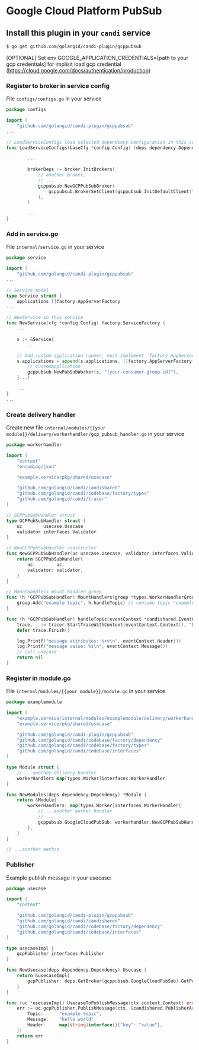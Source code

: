 # Google Cloud Platform PubSub

## Install this plugin in your `candi` service

```sh
$ go get github.com/golangid/candi-plugin/gcppubsub
```

[OPTIONAL] Set env GOOGLE_APPLICATION_CREDENTIALS=[path to your gcp credentials] for implisit load gcp credential (https://cloud.google.com/docs/authentication/production)

### Register to broker in service config

File `configs/configs.go` in your service

```go
package configs

import (
    "github.com/golangid/candi-plugin/gcppubsub"
...

// LoadServiceConfigs load selected dependency configuration in this service
func LoadServiceConfigs(baseCfg *config.Config) (deps dependency.Dependency) {
	
		...

		brokerDeps := broker.InitBrokers(
			// another broker,
			// ...
			gcppubsub.NewGCPPubSubBroker(
				gcppubsub.BrokerSetClient(gcppubsub.InitDefaultClient("[your gcp project id]", "[your credentials path]")),
			),
		)

		... 
}
```

### Add in service.go

File `internal/service.go` in your service

```go
package service

import (
    "github.com/golangid/candi-plugin/gcppubsub"
...

// Service model
type Service struct {
	applications []factory.AppServerFactory
...

// NewService in this service
func NewService(cfg *config.Config) factory.ServiceFactory {
	...

	s := &Service{
        ...

    // Add custom application runner, must implement `factory.AppServerFactory` methods
	s.applications = append(s.applications, []factory.AppServerFactory{
		// customApplication
		gcppubsub.NewPubSubWorker(s, "[your-consumer-group-id]"),
	}...)

    ...
}
...
```

### Create delivery handler

Create new file `internal/modules/{{your module}}/delivery/workerhandler/gcp_pubsub_handler.go` in your service

```go
package workerhandler

import (
	"context"
	"encoding/json"

	"example.service/pkg/shared/usecase"

	"github.com/golangid/candi/candishared"
	"github.com/golangid/candi/codebase/factory/types"
	"github.com/golangid/candi/tracer"
)

// GCPPubSubHandler struct
type GCPPubSubHandler struct {
	uc        usecase.Usecase
	validator interfaces.Validator
}

// NewGCPPubSubHandler constructor
func NewGCPPubSubHandler(uc usecase.Usecase, validator interfaces.Validator) *GCPPubSubHandler {
	return &GCPPubSubHandler{
		uc:        uc,
		validator: validator,
	}
}

// MountHandlers mount handler group
func (h *GCPPubSubHandler) MountHandlers(group *types.WorkerHandlerGroup) {
	group.Add("example-topic", h.handleTopic) // consume topic "example-topic"
}

func (h *GCPPubSubHandler) handleTopic(eventContext *candishared.EventContext) error {
	trace, _ := tracer.StartTraceWithContext(eventContext.Context(), "DeliveryGCPPubSub:HandleTopic")
	defer trace.Finish()

	log.Printf("message attributes: %+v\n", eventContext.Header())
	log.Printf("message value: %s\n", eventContext.Message())
	// call usecase
	return nil
}
```

### Register in module.go

File `internal/modules/{{your module}}/module.go` in your service

```go
package examplemodule

import (
	"example.service/internal/modules/examplemodule/delivery/workerhandler"
	"example.service/pkg/shared/usecase"

	"github.com/golangid/candi-plugin/gcppubsub"
	"github.com/golangid/candi/codebase/factory/dependency"
	"github.com/golangid/candi/codebase/factory/types"
	"github.com/golangid/candi/codebase/interfaces"
)

type Module struct {
	// ...another delivery handler
	workerHandlers map[types.Worker]interfaces.WorkerHandler
}

func NewModules(deps dependency.Dependency) *Module {
	return &Module{
		workerHandlers: map[types.Worker]interfaces.WorkerHandler{
			// ...another worker handler
			// ...
			gcppubsub.GoogleCloudPubSub: workerhandler.NewGCPPubSubHandler(usecase.GetSharedUsecase(), deps.GetValidator()),
		},
	}
}

// ...another method
```

### Publisher

Example publish message in your usecase:

```go
package usecase

import (
	"context"

	"github.com/golangid/candi-plugin/gcppubsub"
	"github.com/golangid/candi/candishared"
	"github.com/golangid/candi/codebase/factory/dependency"
	"github.com/golangid/candi/codebase/interfaces"
)

type usecaseImpl {
	gcpPublisher interfaces.Publisher
}

func NewUsecase(deps dependency.Dependency) Usecase {
	return &usecaseImpl{
		gcpPublisher: deps.GetBroker(gcppubsub.GoogleCloudPubSub).GetPublisher(),
	}
}

func (uc *usecaseImpl) UsecaseToPublishMessage(ctx context.Context) error {
	err := uc.gcpPublisher.PublishMessage(ctx, &candishared.PublisherArgument{
		Topic:		"example-topic",
		Message:	"hello world",
		Header:		map[string]interface{}{"key": "value"},
	})
	return err
}
```
